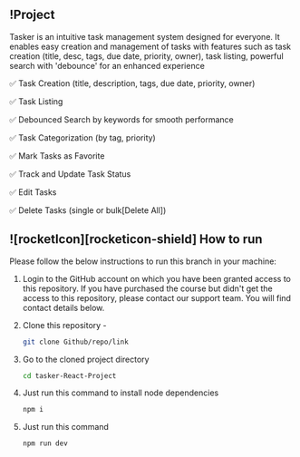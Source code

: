 ## !Project

Tasker is an intuitive task management system designed for everyone. It enables easy creation and management of tasks with features such as task creation (title, desc, tags, due date, priority, owner), task listing, powerful search with 'debounce' for an enhanced experience

✅ Task Creation (title, description, tags, due date, priority, owner)

✅ Task Listing

✅ Debounced Search by keywords for smooth performance

✅ Task Categorization (by tag, priority)

✅ Mark Tasks as Favorite

✅ Track and Update Task Status

✅ Edit Tasks

✅ Delete Tasks (single or bulk[Delete All])



<!-- HOW TO RUN -->

## ![rocketIcon][rocketicon-shield] How to run

Please follow the below instructions to run this branch in your machine:

1. Login to the GitHub account on which you have been granted access to this repository. If you have purchased the course but didn't get the access to this repository, please contact our support team. You will find contact details below.

2. Clone this repository -
   ```sh
   git clone Github/repo/link
   ```
3. Go to the cloned project directory
   ```sh
   cd tasker-React-Project
   ```
4. Just run this command to install node dependencies
   ```sh
   npm i
   ```
5. Just run this command
   ```sh
   npm run dev
   ```



